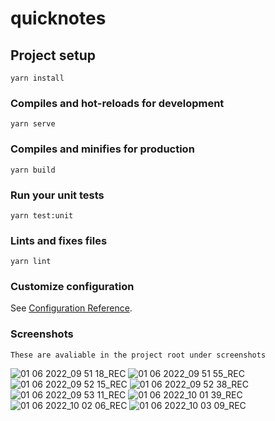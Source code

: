 # quicknotes

## Project setup
```
yarn install
```

### Compiles and hot-reloads for development
```
yarn serve
```

### Compiles and minifies for production
```
yarn build
```

### Run your unit tests
```
yarn test:unit
```

### Lints and fixes files
```
yarn lint
```

### Customize configuration
See [Configuration Reference](https://cli.vuejs.org/config/).

### Screenshots
```
These are avaliable in the project root under screenshots
```
![01 06 2022_09 51 18_REC](https://user-images.githubusercontent.com/3465694/171567758-13fdd316-4773-41d9-8454-17471f2a18d6.png)
![01 06 2022_09 51 55_REC](https://user-images.githubusercontent.com/3465694/171567762-0155fcf1-7be9-42f9-a16b-c55c144b32f5.png)
![01 06 2022_09 52 15_REC](https://user-images.githubusercontent.com/3465694/171567763-a440f1f8-fb27-4b21-a1b1-c887de99e580.png)
![01 06 2022_09 52 38_REC](https://user-images.githubusercontent.com/3465694/171567765-096f0d6d-fadf-42d6-a14e-a3fb3d0bf186.png)
![01 06 2022_09 53 11_REC](https://user-images.githubusercontent.com/3465694/171567768-00983995-1901-4512-baac-526621ae03fa.png)
![01 06 2022_10 01 39_REC](https://user-images.githubusercontent.com/3465694/171567770-a8b0203d-8631-4199-9876-a7e27aeda1f9.png)
![01 06 2022_10 02 06_REC](https://user-images.githubusercontent.com/3465694/171567772-9024721f-9657-47ea-b36d-4b369f11de15.png)
![01 06 2022_10 03 09_REC](https://user-images.githubusercontent.com/3465694/171567775-246b8041-b79a-4868-99d5-6dd8c148f717.png)
